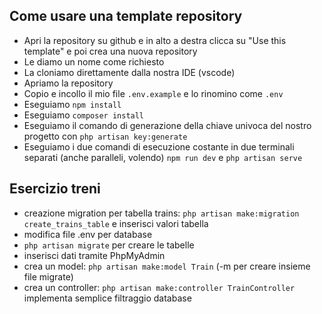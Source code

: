 
## Come usare una template repository
- Apri la repository su github e in alto a destra clicca su "Use this template" e poi crea una nuova repository
- Le diamo un nome come richiesto
- La cloniamo direttamente dalla nostra IDE (vscode)
- Apriamo la repository
- Copio e incollo il mio file `.env.example` e lo rinomino come `.env`
- Eseguiamo `npm install`
- Eseguiamo `composer install`
- Eseguiamo il comando di generazione della chiave univoca del nostro progetto con `php artisan key:generate`
- Eseguiamo i due comandi di esecuzione costante in due terminali separati (anche paralleli, volendo) `npm run dev` e `php artisan serve`

 ## Esercizio treni
 - creazione migration per tabella trains: `php artisan make:migration create_trains_table` e inserisci valori tabella
 - modifica file .env per database
 - `php artisan migrate` per creare le tabelle
 - inserisci dati tramite  PhpMyAdmin
 - crea un model:  `php artisan make:model Train` (-m per creare insieme file migrate)
 - crea un controller: `php artisan make:controller TrainController`
implementa semplice filtraggio database